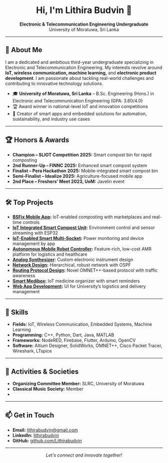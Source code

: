 <h1 align="center">Hi, I'm Lithira Budvin 👋</h1>
<p align="center">
  <b>Electronic & Telecommunication Engineering Undergraduate</b><br>
  University of Moratuwa, Sri Lanka
</p>

---

## 🚀 About Me

I am a dedicated and ambitious third-year undergraduate specializing in Electronic and Telecommunication Engineering. My interests revolve around **IoT, wireless communication, machine learning,** and **electronic product development**. I am passionate about tackling real-world challenges and contributing to innovative technology solutions.

- 🎓 **University of Moratuwa, Sri Lanka** – B.Sc. Engineering (Hons.) in Electronic and Telecommunication Engineering (GPA: 3.60/4.0)
- 🏆 Award winner in national-level IoT and innovation competitions
- 📲 Creator of smart apps and embedded solutions for automation, sustainability, and industry use cases

---

## 🏆 Honors & Awards

- **Champion – SLIOT Competition 2025:** Smart compost bin for rapid composting
- **2nd Runner-Up – FINNC 2025:** Enhanced smart compost system
- **Finalist – Pera Hackathon 2025:** Mobile-integrated smart compost bin
- **Semi-Finalist – Idealize 2025:** Agriculture-focused mobile app
- **2nd Place – Freshers’ Meet 2023, UoM:** Javelin event

---

## 🛠️ Top Projects

- **[BSFix Mobile App](https://github.com/Lithirabudvin/zypher-mobileApp):** IoT-enabled composting with marketplaces and real-time controls
- **[IoT Integrated Smart Compost Unit](https://github.com/Lithirabudvin/Zypher-Hardware):** Environment control and sensor streaming with ESP32
- **[IoT-Enabled Smart Multi-Socket](https://github.com/Lithirabudvin/EN1190-EngineeringDesignProject):** Power monitoring and device management by app
- **[Autonomous Mobile Robot Controller](https://github.com/AMR-Platform):** Feature-rich, low-cost AMR platform for logistics and healthcare
- **[Analog Synthesizer](https://github.com/Lithirabudvin/Analog-Synthesizer):** Custom electronic instrument design
- **[Network Design](https://github.com/Lithirabudvin/Network-Design):** Hierarchical, robust network with OSPF
- **[Routing Protocol Design](https://github.com/Lithirabudvin/Routing-Protocol-Design):** Novel OMNET++-based protocol with traffic awareness
- **[Smart Medibox](https://github.com/Lithirabudvin/SmartMediBox):** IoT medicine organizer with smart reminders
- **[Web App Development](https://github.com/MSD-Company-C/LDMS_Frontend):** UI for University’s logistics and delivery management

---

## 💼 Skills

- **Fields:** IoT, Wireless Communication, Embedded Systems, Machine Learning
- **Programming:** C++, Python, Dart, Java, MATLAB
- **Frameworks:** NodeRED, Firebase, Flutter, Arduino, OpenCV
- **Software:** Altium Designer, SolidWorks, OMNET++, Cisco Packet Tracer, Wireshark, LTspice

---

## 🎵 Activities & Societies

- **Organizing Committee Member:** SLRC, University of Moratuwa
- **Classical Music Society:** Member
- 
---

## 📫 Get in Touch

- **Email:** lithirabudvin@gmail.com
- **LinkedIn:** [lithirabudvin](https://www.linkedin.com/in/lithira-budvin-1a78782ab)
- **GitHub:** [github.com/Lithirabudvin](https://github.com/Lithirabudvin)

---

<p align="center">
  <i>Let's connect and innovate together!</i>
</p>
